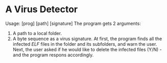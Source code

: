 # A Virus Detector

Usage: [prog] [path] [signature]
The program gets 2 arguments: 
1. A path to a local folder.
2. A byte sequence as a virus signature.
At first, the program finds all the infected *ELF* files in the folder and its subfolders, and warn the user.
Next, the user asked if he would like to delete the infected files (Y/N) - and the program respons accordingly.


